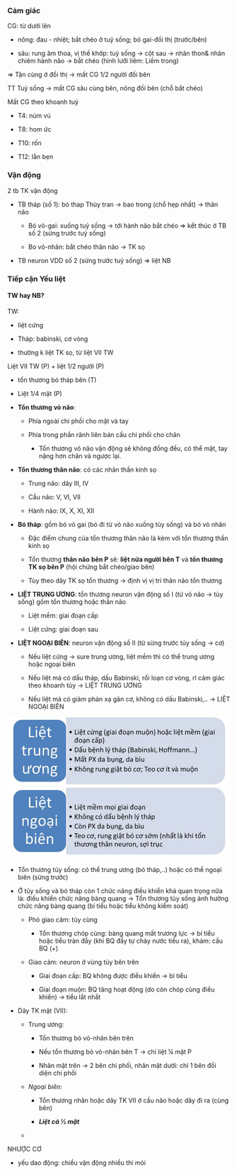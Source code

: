 ### Cảm giác
  
CG: từ dưới lên 
  
- nông: đau - nhiệt; bắt chéo ở tuỷ sống; bó gai-đồi thị (trước/bên)
  
- sâu: rung âm thoa, vị thế khớp: tuỷ sống -> cột sau -> nhân thon& nhân chiêm hành não -> bắt chéo (hình lưỡi liêm: Liềm trong)
  
=> Tận cùng ở đồi thị -> mất CG 1/2 người đối bên
  
TT Tuỷ sống -> mất CG sâu cùng bên, nông đối bên (chỗ bắt chéo)
  
Mất CG theo khoanh tuỷ
  
- T4: núm vú
  
- T8: hom ức
  
- T10: rốn
  
- T12: lằn bẹn
  

  
### Vận động
  
2 tb TK vận động
  
- TB tháp (số 1): bó thap Thùy tran -> bao trong (chỗ hẹp nhất) -> thân não
  
	- Bó vỏ-gai: xuống tuỷ sống -> tới hành não bắt chéo => kết thúc ở TB số 2 (sừng trước tuỷ sống)
  
	- Bo vỏ-nhân: bắt chéo thân não -> TK sọ  
  
- TB neuron VDD số 2 (sừng trước tuỷ sống) => liệt NB
  

  
### Tiếp cận Yếu liệt
  
#### TW hay NB?
  
TW:
  
- liệt cứng
  
- Tháp: babinski, cơ vòng
  
- thường k liệt TK sọ, từ liệt VII TW
  
Liệt VII TW (P) + liệt 1/2 người (P)
  
- tổn thương bó tháp bên (T)
  
- Liệt 1/4 mặt (P)
  

  

  

  
- **Tổn thương vỏ não**:
  
	- Phía ngoài chi phối cho mặt và tay
  
	- Phía trong phần rãnh liên bán cầu chi phối cho chân
  
		- Tổn thương vỏ não vận động sẽ không đồng đều, có thể mặt, tay nặng hơn chân và ngược lại.
  
- **Tổn thương thân não**: có các nhân thần kinh sọ
  
	- Trung não: dây III, IV
  
	- Cầu não: V, VI, VII
  
	- Hành não: IX, X, XI, XII
  
- **Bó tháp**: gồm bó vỏ gai (bó đi từ vỏ não xuống tủy sống) và bó vỏ nhân
  
	- Đặc điểm chung của tổn thương thân não là kèm với tổn thương thần kinh sọ
  
	- Tổn thương **thân não** **bên P** sẽ: **liệt nửa người bên T** và **tổn thương TK sọ bên P** (hội chứng bắt chéo/giao bên)
  
	- Tùy theo dây TK sọ tổn thương -> định vị vị trí thân não tổn thương
  
- **LIỆT TRUNG ƯƠNG**: tổn thương neuron vận động số I (từ vỏ não -> tủy sống) gồm tổn thương hoặc thân não
  
	- Liệt mềm: giai đoạn cấp
  
	- Liệt cứng: giai đoạn sau
  
- **LIỆT NGOẠI BIÊN**: neuron vận động số II (từ sừng trước tủy sống -> cơ)
  
	- Nếu liệt cứng -> sure trung ương, liệt mềm thì có thể trung ương hoặc ngoại biên
  
	- Nếu liệt mà có dấu tháp, dấu Babinski, rối loạn cơ vòng, rl cảm giác theo khoanh tủy -> LIỆT TRUNG ƯƠNG
  
	- Nếu liệt mà có giảm phản xạ gân cơ, không có dấu Babinski,.. -> LIỆT NGOẠI BIÊN
  

  
![400](../../../200%20Files/image/image/N%E1%BB%98I%20TH%E1%BA%A6N%20KINH-1687351797172.jpeg)
  

  
- Tổn thương tủy sống: có thể trung ương (bó tháp,..) hoặc có thể ngoại biên (sừng trước)
  
- Ở tủy sống và bó tháp còn 1 chức năng điều khiển khá quan trọng nữa là: điều khiển chức năng bàng quang -> Tổn thương tủy sống ảnh hưởng chức năng bàng quang (bí tiểu hoặc tiểu không kiểm soát)
  
	- Phó giao cảm: tủy cùng
  
		- Tổn thương chóp cùng: bàng quang mất trương lực -> bí tiểu hoặc tiểu tràn đầy (khi BQ đầy tự chảy nước tiểu ra), khám: cầu BQ (+)
  
	- Giao cảm: neuron ở vùng tủy bên trên
  
		- Giai đoạn cấp: BQ không được điều khiển -> bí tiểu
  
		- Giai đoạn muộn: BQ tăng hoạt động (do còn chóp cùng điều khiển) -> tiểu lắt nhắt
  
- Dây TK mặt (VII):
  
	- Trung ương:
  
		- Tổn thương bó vỏ-nhân bên trên
  
		- Nếu tổn thương bó vỏ-nhân bên T -> chỉ liệt ¼ mặt P
  
		- Nhân mặt trên -> 2 bên chi phối, nhân mặt dưới: chỉ 1 bên đối diện chi phối
  
	- _Ngoại biên:_
  
		- Tổn thương nhân hoặc dây TK VII ở cầu não hoặc dây đi ra (cùng bên)
  
		- **_Liệt cả ½ mặt_**
  
	- 
  

  

  

  

  
NHƯỢC CƠ
  
- yếu dao động: chiều vận động nhiều thì mỏi